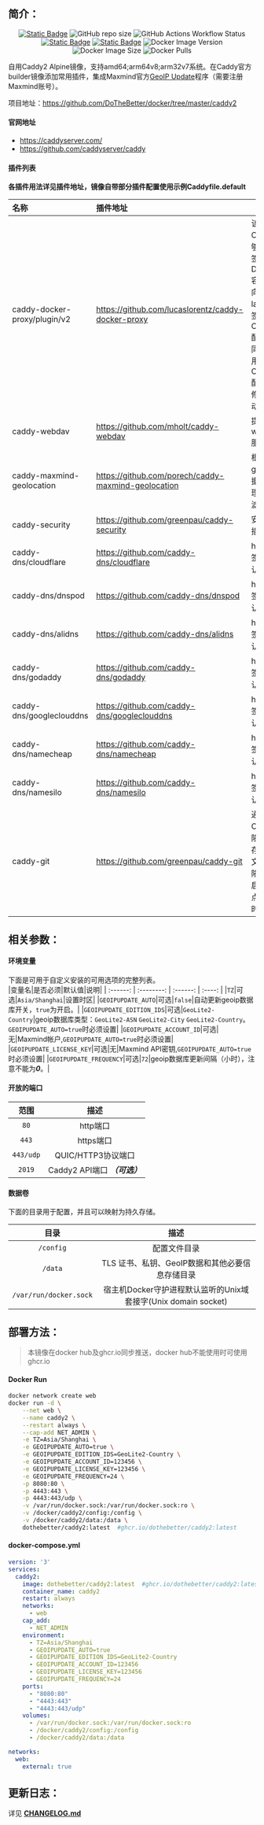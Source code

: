 ## 简介：
<p align="center">
<a target="_blank" href="https://github.com/DoTheBetter/docker/tree/master/caddy2"><img alt="Static Badge" src="https://img.shields.io/badge/Github-DoTheBetter%2Fdocker-brightgreen"></a>
<img alt="GitHub repo size" src="https://img.shields.io/github/repo-size/DoTheBetter/docker?label=GitHub%20repo%20size">
<img alt="GitHub Actions Workflow Status" src="https://img.shields.io/github/actions/workflow/status/DoTheBetter/docker/DockerBuild_caddy2.yml?label=GitHub%20Actions%20Workflow%20Status">
<br>
<a target="_blank" href="https://github.com/DoTheBetter/docker/pkgs/container/caddy2"><img alt="Static Badge" src="https://img.shields.io/badge/ghcr.io-dothebetter%2Fcaddy2-brightgreen"></a>
<a target="_blank" href="https://hub.docker.com/r/dothebetter/caddy2"><img alt="Static Badge" src="https://img.shields.io/badge/docker.io-dothebetter%2Fcaddy2-brightgreen"></a>
<img alt="Docker Image Version" src="https://img.shields.io/docker/v/dothebetter/caddy2?label=Image%20Version">
<img alt="Docker Image Size" src="https://img.shields.io/docker/image-size/dothebetter/caddy2?label=Image%20Size">
<img alt="Docker Pulls" src="https://img.shields.io/docker/pulls/dothebetter/caddy2?label=Docker%20Pulls">
</p>

自用Caddy2 Alpine镜像，支持amd64;arm64v8;arm32v7系统。在Caddy官方builder镜像添加常用插件，集成Maxmind官方[GeoIP Update](https://dev.maxmind.com/geoip/updating-databases?lang=en)程序（需要注册Maxmind账号）。  

项目地址：https://github.com/DoTheBetter/docker/tree/master/caddy2

#### 官网地址

* https://caddyserver.com/ 
* https://github.com/caddyserver/caddy

####  插件列表

**各插件用法详见插件地址，镜像自带部分插件配置使用示例Caddyfile.default**

| 名称                         | 插件地址                                            | 说明                                                         |
| :--------------------------- | :-------------------------------------------------- | ------------------------------------------------------------ |
| caddy-docker-proxy/plugin/v2 | https://github.com/lucaslorentz/caddy-docker-proxy  | 该插件使 Caddy 能够通过标签用作 Docker 容器的反向代理，labels标签可与Caddyfile配置文件同时使用，Caddyfile配置文件修改后自动重载 |
| caddy-webdav                 | https://github.com/mholt/caddy-webdav               | 提供webdav服务                                               |
| caddy-maxmind-geolocation    | https://github.com/porech/caddy-maxmind-geolocation | 根据geoip数据库 IP 地理位置过滤请求                          |
| caddy-security               | https://github.com/greenpau/caddy-security          | 安全认证插件                                                 |
| caddy-dns/cloudflare         | https://github.com/caddy-dns/cloudflare             | https证书签署dns认证                                         |
| caddy-dns/dnspod             | https://github.com/caddy-dns/dnspod                 | https证书签署dns认证                                         |
| caddy-dns/alidns             | https://github.com/caddy-dns/alidns                 | https证书签署dns认证                                         |
| caddy-dns/godaddy            | https://github.com/caddy-dns/godaddy                | https证书签署dns认证                                         |
| caddy-dns/googleclouddns     | https://github.com/caddy-dns/googleclouddns         | https证书签署dns认证                                         |
| caddy-dns/namecheap          | https://github.com/caddy-dns/namecheap              | https证书签署dns认证                                         |
| caddy-dns/namesilo           | https://github.com/caddy-dns/namesilo               | https证书签署dns认证                                         |
| caddy-git                    | https://github.com/greenpau/caddy-git               | 通过在 Caddy 克隆来从 git 存储库的文件，克隆操作在启动或站点被访问时发生 |

## 相关参数：

#### 环境变量
下面是可用于自定义安装的可用选项的完整列表。  
|变量名|是否必须|默认值|说明|
| :------: | :--------: | :------: | :----: |
|`TZ`|可选|`Asia/Shanghai`|设置时区|
|`GEOIPUPDATE_AUTO`|可选|`false`|自动更新geoip数据库开关，`true`为开启。|
|`GEOIPUPDATE_EDITION_IDS`|可选|`GeoLite2-Country`|geoip数据库类型：`GeoLite2-ASN`  `GeoLite2-City`  `GeoLite2-Country`。`GEOIPUPDATE_AUTO=true`时必须设置|
|`GEOIPUPDATE_ACCOUNT_ID`|可选|无|Maxmind帐户,`GEOIPUPDATE_AUTO=true`时必须设置|
|`GEOIPUPDATE_LICENSE_KEY`|可选|无|Maxmind API密钥,`GEOIPUPDATE_AUTO=true`时必须设置|
|`GEOIPUPDATE_FREQUENCY`|可选|`72`|geoip数据库更新间隔（小时），注意不能为***0***。|

#### 开放的端口

|范围|描述|
| :----: | :----: |
|`80`|http端口|
|`443`|https端口|
|`443/udp`|QUIC/HTTP3协议端口|
|`2019`|Caddy2 API端口 ***（可选）***|

#### 数据卷

下面的目录用于配置，并且可以映射为持久存储。  

|目录|描述|
| :----: | :----: |
|`/config`|配置文件目录|
|`/data`|TLS 证书、私钥、GeoIP数据和其他必要信息存储目录|
|`/var/run/docker.sock`|宿主机Docker守护进程默认监听的Unix域套接字(Unix domain socket)|

## 部署方法：

> 本镜像在docker hub及ghcr.io同步推送，docker hub不能使用时可使用ghcr.io

#### Docker Run

```bash
docker network create web
docker run -d \
	--net web \
	--name caddy2 \
	--restart always \
	--cap-add NET_ADMIN \
	-e TZ=Asia/Shanghai \
	-e GEOIPUPDATE_AUTO=true \
	-e GEOIPUPDATE_EDITION_IDS=GeoLite2-Country \
	-e GEOIPUPDATE_ACCOUNT_ID=123456 \
	-e GEOIPUPDATE_LICENSE_KEY=123456 \
	-e GEOIPUPDATE_FREQUENCY=24 \
	-p 8080:80 \
	-p 4443:443 \
	-p 4443:443/udp \
	-v /var/run/docker.sock:/var/run/docker.sock:ro \
	-v /docker/caddy2/config:/config \
	-v /docker/caddy2/data:/data \
	dothebetter/caddy2:latest  #ghcr.io/dothebetter/caddy2:latest
```

#### docker-compose.yml

```yaml
version: '3'
services:
  caddy2:
    image: dothebetter/caddy2:latest  #ghcr.io/dothebetter/caddy2:latest
    container_name: caddy2
    restart: always
    networks:
      - web
    cap_add:
      - NET_ADMIN
    environment:
      - TZ=Asia/Shanghai
      - GEOIPUPDATE_AUTO=true
      - GEOIPUPDATE_EDITION_IDS=GeoLite2-Country
      - GEOIPUPDATE_ACCOUNT_ID=123456
      - GEOIPUPDATE_LICENSE_KEY=123456
      - GEOIPUPDATE_FREQUENCY=24
    ports:
      - "8080:80"
      - "4443:443"
      - "4443:443/udp"
    volumes:
      - /var/run/docker.sock:/var/run/docker.sock:ro
      - /docker/caddy2/config:/config
      - /docker/caddy2/data:/data

networks:
  web:
    external: true
```
## 更新日志：
详见 **[CHANGELOG.md](./CHANGELOG.md)**